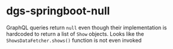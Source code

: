 # dgs-springboot-null

GraphQL queries return `null` even though their implementation is hardcoded to return a list of `Show` objects. Looks like the `ShowsDataFetcher.shows()` function is not even invoked
